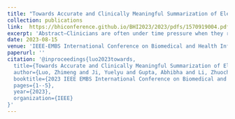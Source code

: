```yaml
---
title: "Towards Accurate and Clinically Meaningful Summarization of Electronic Health Record Notes: A Guided Approach"
collection: publications
link:  https://bhiconference.github.io/BHI2023/2023/pdfs/1570919004.pdf
excerpt: 'Abstract—Clinicians are often under time pressure when they review patients’ electronic health records (EHR), therefore, there are great benefits to providing clinicians high-quality summarizations of patients’ EHR. However, existing summarization algorithms fall short in certain key aspects, such as focusing on pertinent information that is clinically significant, and adhering to a structured template that aligns with the formats clinicians are accustomed to. In this paper, we present a novel approach to summarize EHR notes using a guided summarization model. Our model integrates a structured template developed with a clinical domain expert, a Named Entity Recognition (NER) model and sentence classification model for guidance extraction, and a fact-checking metric for evaluating the generated summaries. We trained our model on a large de-identified EHR dataset. The results demonstrate that our guidance, which includes Chief Complaint (CC), NER, guidance from the History of Present Illness (HPI) section, and guidance from the Medical Decision Making (MDM) section, can significantly improve the performance of the models in generating accurate and clinically meaningful summaries. The Gsum (CNN) model with all the guidance aforementioned achieved the highest F1 score of 46.4, demonstrating the effectiveness of introducing precise and in- formative guidance to models from the general domain when the training data on the clinical domain is prohibitively sensitive and expensive. This work contributes to the ongoing efforts to automate the summarization of EHR notes, with the ultimate goal of improving healthcare delivery and patient outcomes.'
date: 2023-08-15
venue: 'IEEE-EMBS International Conference on Biomedical and Health Informatics (BHI’23)'
paperurl: ''
citation: '@inproceedings{luo2023towards,
  title={Towards Accurate and Clinically Meaningful Summarization of Electronic Health Record Notes: A Guided Approach},
  author={Luo, Zhimeng and Ji, Yuelyu and Gupta, Abhibha and Li, Zhuochun and Frisch, Adam and He, Daqing},
  booktitle={2023 IEEE EMBS International Conference on Biomedical and Health Informatics (BHI)},
  pages={1--5},
  year={2023},
  organization={IEEE}
}'
---
```

<!-- This paper is about the number 1. The number 2 is left for future work. -->

<!-- [Download paper here](https://www.nature.com/articles/s41598-022-15341-0) -->

<!-- Recommended citation: Your Name, You. (2009). "Paper Title Number 1." <i>Journal 1</i>. 1(1). -->